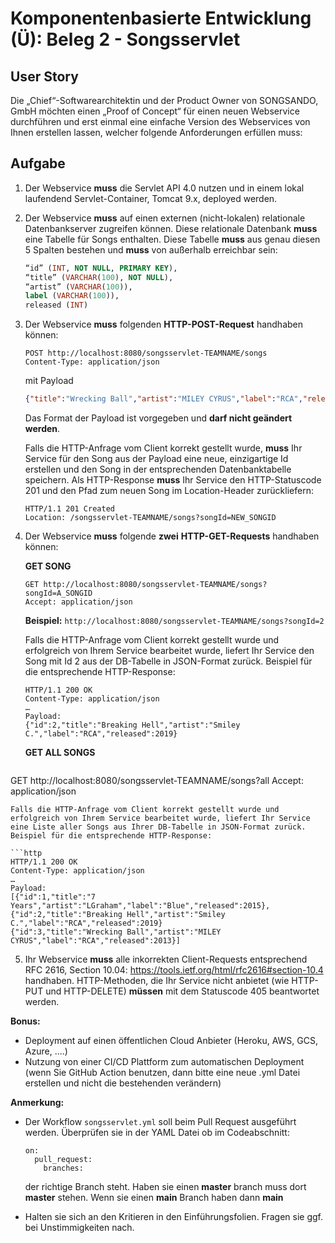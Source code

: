 # Komponentenbasierte Entwicklung (Ü): Beleg 2 - Songsservlet

##  User Story

Die „Chief“-Softwarearchitektin und der Product Owner von SONGSANDO, GmbH möchten einen „Proof of Concept“ für einen neuen Webservice durchführen und erst einmal eine einfache Version des Webservices von Ihnen erstellen lassen, welcher folgende Anforderungen erfüllen muss:

##  Aufgabe

1. Der Webservice **muss** die Servlet API 4.0 nutzen und in einem lokal laufendend Servlet-Container, Tomcat 9.x, deployed werden.

2. Der Webservice **muss** auf einen externen (nicht-lokalen) relationale Datenbankserver zugreifen können. Diese relationale Datenbank **muss** eine Tabelle für Songs enthalten. Diese Tabelle **muss** aus genau diesen 5 Spalten bestehen und **muss** von außerhalb erreichbar sein:

   ```sql
   “id” (INT, NOT NULL, PRIMARY KEY), 
   “title” (VARCHAR(100), NOT NULL), 
   “artist” (VARCHAR(100)), 
   label (VARCHAR(100)), 
   released (INT)
   ```

3. Der Webservice **muss** folgenden **HTTP-POST-Request** handhaben können:

   ```http
   POST http://localhost:8080/songsservlet-TEAMNAME/songs
   Content-Type: application/json
   ```

   mit Payload

   ```json
   {"title":"Wrecking Ball","artist":"MILEY CYRUS","label":"RCA","released":2013}    
   ```

   Das Format der Payload ist vorgegeben und **darf nicht geändert werden**.

   Falls die HTTP-Anfrage vom Client korrekt gestellt wurde, **muss** Ihr Service für den Song aus der Payload eine neue, einzigartige Id erstellen und den Song in der entsprechenden Datenbanktabelle speichern. Als HTTP-Response **muss** Ihr Service den HTTP-Statuscode 201 und den Pfad zum neuen Song im Location-Header zurückliefern:

   ```http
   HTTP/1.1 201 Created
   Location: /songsservlet-TEAMNAME/songs?songId=NEW_SONGID
   ```

4. Der Webservice **muss** folgende **zwei** **HTTP-GET-Requests** handhaben können:

   **GET SONG**

   ```http
   GET http://localhost:8080/songsservlet-TEAMNAME/songs?songId=A_SONGID
   Accept: application/json
   ```

   **Beispiel:** ```http://localhost:8080/songsservlet-TEAMNAME/songs?songId=2```

   Falls die HTTP-Anfrage vom Client korrekt gestellt wurde und erfolgreich von Ihrem Service bearbeitet wurde, liefert Ihr Service den Song mit Id 2 aus der DB-Tabelle in JSON-Format zurück. Beispiel für die entsprechende HTTP-Response:

   ```http
   HTTP/1.1 200 OK
   Content-Type: application/json
   …
   Payload:
   {"id":2,"title":"Breaking Hell","artist":"Smiley C.","label":"RCA","released":2019}
   ```

   **GET ALL SONGS**

   ```http
GET http://localhost:8080/songsservlet-TEAMNAME/songs?all
   Accept: application/json
   ```
   Falls die HTTP-Anfrage vom Client korrekt gestellt wurde und erfolgreich von Ihrem Service bearbeitet wurde, liefert Ihr Service eine Liste aller Songs aus Ihrer DB-Tabelle in JSON-Format zurück. Beispiel für die entsprechende HTTP-Response:
   
   ```http
HTTP/1.1 200 OK
   Content-Type: application/json
   …
   Payload:
   [{"id":1,"title":"7 Years","artist":"LGraham","label":"Blue","released":2015},
   {"id":2,"title":"Breaking Hell","artist":"Smiley C.","label":"RCA","released":2019}
   {"id":3,"title":"Wrecking Ball","artist":"MILEY CYRUS","label":"RCA","released":2013}]
   ```
   
5. Ihr Webservice **muss** alle inkorrekten Client-Requests entsprechend RFC 2616, Section 10.04: https://tools.ietf.org/html/rfc2616#section-10.4 handhaben. HTTP-Methoden, die Ihr Service nicht anbietet (wie HTTP-PUT und HTTP-DELETE) **müssen** mit dem Statuscode 405 beantwortet werden.


**Bonus:** 

- Deployment auf einen öffentlichen Cloud Anbieter (Heroku, AWS, GCS, Azure, ....)
- Nutzung von einer CI/CD Plattform zum automatischen Deployment (wenn Sie GitHub Action benutzen, dann bitte eine neue .yml Datei erstellen und nicht die bestehenden verändern)

**Anmerkung:**

- Der Workflow `songsservlet.yml` soll beim Pull Request ausgeführt werden. Überprüfen sie in der YAML Datei ob im Codeabschnitt:

  ```
  on:
    pull_request:
      branches:
  ```
  
  der richtige Branch steht. Haben sie einen **master** branch muss dort **master** stehen. Wenn sie einen **main** Branch haben dann **main**

- Halten sie sich an den Kritieren in den Einführungsfolien. Fragen sie ggf. bei Unstimmigkeiten nach. 